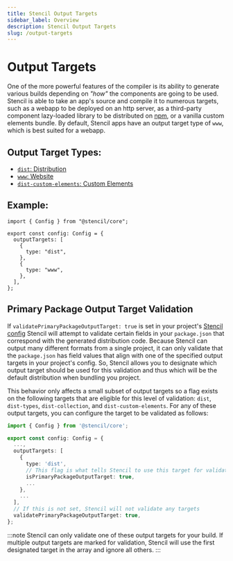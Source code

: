 ```yaml
---
title: Stencil Output Targets
sidebar_label: Overview
description: Stencil Output Targets
slug: /output-targets
---
```


# Output Targets

One of the more powerful features of the compiler is its ability to generate various builds depending on _"how"_ the components are going to be used. Stencil is able to take an app's source and compile it to numerous targets, such as a webapp to be deployed on an http server, as a third-party component lazy-loaded library to be distributed on [npm](https://www.npmjs.com/), or a vanilla custom elements bundle. By default, Stencil apps have an output target type of `www`, which is best suited for a webapp.

## Output Target Types:

- [`dist`: Distribution](./dist.md)
- [`www`: Website](./www.md)
- [`dist-custom-elements`: Custom Elements](./custom-elements.md)

## Example:

```tsx
import { Config } from "@stencil/core";

export const config: Config = {
  outputTargets: [
    {
      type: "dist",
    },
    {
      type: "www",
    },
  ],
};
```

## Primary Package Output Target Validation

If `validatePrimaryPackageOutputTarget: true` is set in your project's [Stencil config](../config/overview#validateprimarypackageoutputtarget) Stencil will
attempt to validate certain fields in your `package.json` that correspond with the generated distribution code. Because Stencil can output many different formats
from a single project, it can only validate that the `package.json` has field values that align with one of the specified output targets in your project's config.
So, Stencil allows you to designate which output target should be used for this validation and thus which will be the default distribution when bundling you
project.

This behavior only affects a small subset of output targets so a flag exists on the following targets that are eligible for this level of validation: `dist`, `dist-types`,
`dist-collection`, and `dist-custom-elements`. For any of these output targets, you can configure the target to be validated as follows:

```ts title='stencil.config.ts'
import { Config } from '@stencil/core';

export const config: Config = {
  ...,
  outputTargets: [
    {
      type: 'dist',
      // This flag is what tells Stencil to use this target for validation
      isPrimaryPackageOutputTarget: true,
      ...
    },
    ...
  ],
  // If this is not set, Stencil will not validate any targets
  validatePrimaryPackageOutputTarget: true,
};
```

:::note
Stencil can only validate one of these output targets for your build. If multiple output targets are marked for validation, Stencil will use
the first designated target in the array and ignore all others.
:::
